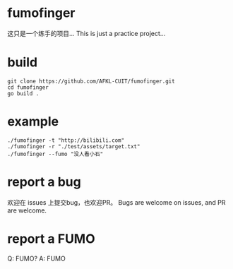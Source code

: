 # fumofinger
这只是一个练手的项目...
This is just a practice project...

# build
```shell
git clone https://github.com/AFKL-CUIT/fumofinger.git
cd fumofinger
go build .
```

# example
```shell
./fumofinger -t "http://bilibili.com"
./fumofinger -r "./test/assets/target.txt"
./fumofinger --fumo "没人看小石"
```

# report a bug
欢迎在 issues 上提交bug，也欢迎PR。
Bugs are welcome on issues, and PR are welcome.

# report a FUMO
Q: FUMO?
A: FUMO